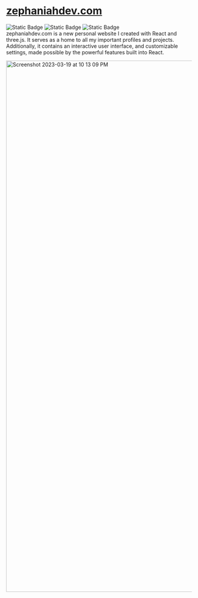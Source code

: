 # <a href="https://zephaniahdev.com/">zephaniahdev.com</a>

![Static Badge](https://img.shields.io/badge/Build-passing-brightgreen) ![Static Badge](https://img.shields.io/badge/Frontend-React-blue) ![Static Badge](https://img.shields.io/badge/Animations-three.js-black)  
zephaniahdev.com is a new personal website I created with React and three.js. It serves as a home to all my important profiles and projects. Additionally, it contains an interactive user interface, and customizable settings, made possible by the powerful features built into React.

<img width="1440" alt="Screenshot 2023-03-19 at 10 13 09 PM" src="https://user-images.githubusercontent.com/114773939/226238194-57ea572d-6092-4cc5-b069-4f0b987eaa64.png">
